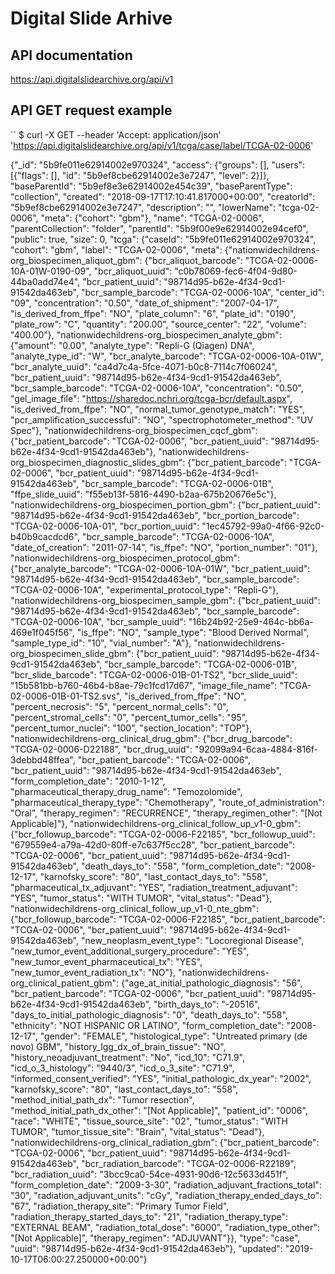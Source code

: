# Digital Slide Arhive

## API documentation

https://api.digitalslidearchive.org/api/v1


## API GET request example

``
$ curl -X GET --header 'Accept: application/json' 'https://api.digitalslidearchive.org/api/v1/tcga/case/label/TCGA-02-0006'

{"_id": "5b9fe011e62914002e970324", "access": {"groups": [], "users": [{"flags": [], "id": "5b9ef8cbe62914002e3e7247", "level": 2}]}, "baseParentId": "5b9ef8e3e62914002e454c39", "baseParentType": "collection", "created": "2018-09-17T17:10:41.817000+00:00", "creatorId": "5b9ef8cbe62914002e3e7247", "description": "", "lowerName": "tcga-02-0006", "meta": {"cohort": "gbm"}, "name": "TCGA-02-0006", "parentCollection": "folder", "parentId": "5b9f00e9e62914002e94cef0", "public": true, "size": 0, "tcga": {"caseId": "5b9fe011e62914002e970324", "cohort": "gbm", "label": "TCGA-02-0006", "meta": {"nationwidechildrens-org_biospecimen_aliquot_gbm": {"bcr_aliquot_barcode": "TCGA-02-0006-10A-01W-0190-09", "bcr_aliquot_uuid": "c0b78069-fec6-4f04-9d80-44ba0add74e4", "bcr_patient_uuid": "98714d95-b62e-4f34-9cd1-91542da463eb", "bcr_sample_barcode": "TCGA-02-0006-10A", "center_id": "09", "concentration": "0.50", "date_of_shipment": "2007-04-17", "is_derived_from_ffpe": "NO", "plate_column": "6", "plate_id": "0190", "plate_row": "C", "quantity": "200.00", "source_center": "22", "volume": "400.00"}, "nationwidechildrens-org_biospecimen_analyte_gbm": {"amount": "0.00", "analyte_type": "Repli-G (Qiagen) DNA", "analyte_type_id": "W", "bcr_analyte_barcode": "TCGA-02-0006-10A-01W", "bcr_analyte_uuid": "ca4d7c4a-5fce-4071-b0c8-7114c7f06024", "bcr_patient_uuid": "98714d95-b62e-4f34-9cd1-91542da463eb", "bcr_sample_barcode": "TCGA-02-0006-10A", "concentration": "0.50", "gel_image_file": "https://sharedoc.nchri.org/tcga-bcr/default.aspx", "is_derived_from_ffpe": "NO", "normal_tumor_genotype_match": "YES", "pcr_amplification_successful": "NO", "spectrophotometer_method": "UV Spec"}, "nationwidechildrens-org_biospecimen_cqcf_gbm": {"bcr_patient_barcode": "TCGA-02-0006", "bcr_patient_uuid": "98714d95-b62e-4f34-9cd1-91542da463eb"}, "nationwidechildrens-org_biospecimen_diagnostic_slides_gbm": {"bcr_patient_barcode": "TCGA-02-0006", "bcr_patient_uuid": "98714d95-b62e-4f34-9cd1-91542da463eb", "bcr_sample_barcode": "TCGA-02-0006-01B", "ffpe_slide_uuid": "f55eb13f-5816-4490-b2aa-675b20676e5c"}, "nationwidechildrens-org_biospecimen_portion_gbm": {"bcr_patient_uuid": "98714d95-b62e-4f34-9cd1-91542da463eb", "bcr_portion_barcode": "TCGA-02-0006-10A-01", "bcr_portion_uuid": "1ec45792-99a0-4f66-92c0-b40b9cacdcd6", "bcr_sample_barcode": "TCGA-02-0006-10A", "date_of_creation": "2011-07-14", "is_ffpe": "NO", "portion_number": "01"}, "nationwidechildrens-org_biospecimen_protocol_gbm": {"bcr_analyte_barcode": "TCGA-02-0006-10A-01W", "bcr_patient_uuid": "98714d95-b62e-4f34-9cd1-91542da463eb", "bcr_sample_barcode": "TCGA-02-0006-10A", "experimental_protocol_type": "Repli-G"}, "nationwidechildrens-org_biospecimen_sample_gbm": {"bcr_patient_uuid": "98714d95-b62e-4f34-9cd1-91542da463eb", "bcr_sample_barcode": "TCGA-02-0006-10A", "bcr_sample_uuid": "16b24b92-25e9-464c-bb6a-469e1f045f56", "is_ffpe": "NO", "sample_type": "Blood Derived Normal", "sample_type_id": "10", "vial_number": "A"}, "nationwidechildrens-org_biospecimen_slide_gbm": {"bcr_patient_uuid": "98714d95-b62e-4f34-9cd1-91542da463eb", "bcr_sample_barcode": "TCGA-02-0006-01B", "bcr_slide_barcode": "TCGA-02-0006-01B-01-TS2", "bcr_slide_uuid": "15b581bb-b760-46b4-b8ae-79c1fcd17d67", "image_file_name": "TCGA-02-0006-01B-01-TS2.svs", "is_derived_from_ffpe": "NO", "percent_necrosis": "5", "percent_normal_cells": "0", "percent_stromal_cells": "0", "percent_tumor_cells": "95", "percent_tumor_nuclei": "100", "section_location": "TOP"}, "nationwidechildrens-org_clinical_drug_gbm": {"bcr_drug_barcode": "TCGA-02-0006-D22188", "bcr_drug_uuid": "92099a94-6caa-4884-816f-3debbd48ffea", "bcr_patient_barcode": "TCGA-02-0006", "bcr_patient_uuid": "98714d95-b62e-4f34-9cd1-91542da463eb", "form_completion_date": "2010-1-12", "pharmaceutical_therapy_drug_name": "Temozolomide", "pharmaceutical_therapy_type": "Chemotherapy", "route_of_administration": "Oral", "therapy_regimen": "RECURRENCE", "therapy_regimen_other": "[Not Applicable]"}, "nationwidechildrens-org_clinical_follow_up_v1-0_gbm": {"bcr_followup_barcode": "TCGA-02-0006-F22185", "bcr_followup_uuid": "679559e4-a79a-42d0-80ff-e7c637f5cc28", "bcr_patient_barcode": "TCGA-02-0006", "bcr_patient_uuid": "98714d95-b62e-4f34-9cd1-91542da463eb", "death_days_to": "558", "form_completion_date": "2008-12-17", "karnofsky_score": "80", "last_contact_days_to": "558", "pharmaceutical_tx_adjuvant": "YES", "radiation_treatment_adjuvant": "YES", "tumor_status": "WITH TUMOR", "vital_status": "Dead"}, "nationwidechildrens-org_clinical_follow_up_v1-0_nte_gbm": {"bcr_followup_barcode": "TCGA-02-0006-F22185", "bcr_patient_barcode": "TCGA-02-0006", "bcr_patient_uuid": "98714d95-b62e-4f34-9cd1-91542da463eb", "new_neoplasm_event_type": "Locoregional Disease", "new_tumor_event_additional_surgery_procedure": "YES", "new_tumor_event_pharmaceutical_tx": "YES", "new_tumor_event_radiation_tx": "NO"}, "nationwidechildrens-org_clinical_patient_gbm": {"age_at_initial_pathologic_diagnosis": "56", "bcr_patient_barcode": "TCGA-02-0006", "bcr_patient_uuid": "98714d95-b62e-4f34-9cd1-91542da463eb", "birth_days_to": "-20516", "days_to_initial_pathologic_diagnosis": "0", "death_days_to": "558", "ethnicity": "NOT HISPANIC OR LATINO", "form_completion_date": "2008-12-17", "gender": "FEMALE", "histological_type": "Untreated primary (de novo) GBM", "history_lgg_dx_of_brain_tissue": "NO", "history_neoadjuvant_treatment": "No", "icd_10": "C71.9", "icd_o_3_histology": "9440/3", "icd_o_3_site": "C71.9", "informed_consent_verified": "YES", "initial_pathologic_dx_year": "2002", "karnofsky_score": "80", "last_contact_days_to": "558", "method_initial_path_dx": "Tumor resection", "method_initial_path_dx_other": "[Not Applicable]", "patient_id": "0006", "race": "WHITE", "tissue_source_site": "02", "tumor_status": "WITH TUMOR", "tumor_tissue_site": "Brain", "vital_status": "Dead"}, "nationwidechildrens-org_clinical_radiation_gbm": {"bcr_patient_barcode": "TCGA-02-0006", "bcr_patient_uuid": "98714d95-b62e-4f34-9cd1-91542da463eb", "bcr_radiation_barcode": "TCGA-02-0006-R22189", "bcr_radiation_uuid": "3bcc9ca0-54ce-4931-90d6-12c5633d451f", "form_completion_date": "2009-3-30", "radiation_adjuvant_fractions_total": "30", "radiation_adjuvant_units": "cGy", "radiation_therapy_ended_days_to": "67", "radiation_therapy_site": "Primary Tumor Field", "radiation_therapy_started_days_to": "21", "radiation_therapy_type": "EXTERNAL BEAM", "radiation_total_dose": "6000", "radiation_type_other": "[Not Applicable]", "therapy_regimen": "ADJUVANT"}}, "type": "case", "uuid": "98714d95-b62e-4f34-9cd1-91542da463eb"}, "updated": "2019-10-17T06:00:27.250000+00:00"}

```
